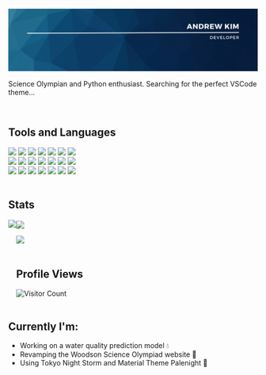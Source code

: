 ![Header](https://github.com/i30101/i30101/blob/30ea33dd8af5f556b309dc3a206e9621f866c72c/banner.png)

<p>Science Olympian and Python enthusiast. Searching for the perfect VSCode theme...</p>
<br>

## Tools and Languages
![](https://img.shields.io/badge/Python-FFD43B?style=for-the-badge&logo=python&logoColor=blue)
![](https://img.shields.io/badge/Pandas-2C2D72?style=for-the-badge&logo=pandas&logoColor=white)
![](https://camo.githubusercontent.com/6bcc6d847db3541013b489252b927658bb3824a3e43a44f0f8c7f7b60a4e75ab/68747470733a2f2f696d672e736869656c64732e696f2f62616467652f4d6174706c6f746c69622d2532334633373732362e7376673f7374796c653d666f722d7468652d6261646765266c6f676f3d706c6f746c79266c6f676f436f6c6f723d7768697465)
![](https://img.shields.io/badge/Numpy-777BB4?style=for-the-badge&logo=numpy&logoColor=white)
![](https://img.shields.io/badge/TensorFlow-FF6F00?style=for-the-badge&logo=TensorFlow&logoColor=white)
![](https://img.shields.io/badge/scikit_learn-F7931E?style=for-the-badge&logo=scikit-learn&logoColor=white)
![](https://img.shields.io/badge/OpenCV-27338e?style=for-the-badge&logo=OpenCV&logoColor=white)
<br>
![](https://img.shields.io/badge/HTML5-E34F26?style=for-the-badge&logo=html5&logoColor=white)
![](https://img.shields.io/badge/JavaScript-323330?style=for-the-badge&logo=javascript&logoColor=F7DF1E)
![](https://img.shields.io/badge/CSS3-1572B6?style=for-the-badge&logo=css3&logoColor=white)
![](https://img.shields.io/badge/Bootstrap-563D7C?style=for-the-badge&logo=bootstrap&logoColor=white)
![](https://camo.githubusercontent.com/21bd5567106543003b39efe9e8c2c93eba7a7b31afac9013d4bd0845b51f7a65/68747470733a2f2f696d672e736869656c64732e696f2f62616467652f4a6176612d2532334544384230302e7376673f7374796c653d666f722d7468652d6261646765266c6f676f3d6f70656e6a646b266c6f676f436f6c6f723d7768697465)
![](https://img.shields.io/badge/C%2B%2B-00599C?style=for-the-badge&logo=c%2B%2B&logoColor=white)
![](https://img.shields.io/badge/LaTeX-47A141?style=for-the-badge&logo=LaTeX&logoColor=white)
<br>
![](https://img.shields.io/badge/Windows-0078D6?style=for-the-badge&logo=windows&logoColor=white)
![](https://img.shields.io/badge/VSCode-0078D4?style=for-the-badge&logo=visual%20studio%20code&logoColor=white)
![](https://img.shields.io/badge/GIT-E44C30?style=for-the-badge&logo=git&logoColor=white)
![](https://img.shields.io/badge/GitHub-100000?style=for-the-badge&logo=github&logoColor=white)
![](https://img.shields.io/badge/Overleaf-47A141?style=for-the-badge&logo=Overleaf&logoColor=white)
![](https://img.shields.io/badge/Arduino-00979D?style=for-the-badge&logo=Arduino&logoColor=white)
![](https://img.shields.io/badge/Raspberry%20Pi-A22846?style=for-the-badge&logo=Raspberry%20Pi&logoColor=white)
<br>
<br>

## Stats
<p><img align="left" height=200px src="https://github-readme-stats-git-masterrstaa-rickstaa.vercel.app/api/top-langs/?username=i30101&langs_count=7&layout=compact&theme=dark" /></p>
<p><img align="center" height=200px src="https://github-readme-streak-stats.herokuapp.com/?user=i30101&theme=dark" /></p>
<p><img width="width=900px" src="https://github-readme-activity-graph.vercel.app/graph?username=i30101&theme=merko"</p>
<br>
<br>

## Profile Views
![Visitor Count](https://profile-counter.glitch.me/i30101/count.svg)
<br>
<br>


## Currently I'm:
- Working on a water quality prediction model 💧
- Revamping the Woodson Science Olympiad website 🧪
- Using Tokyo Night Storm and Material Theme Palenight 🌙
